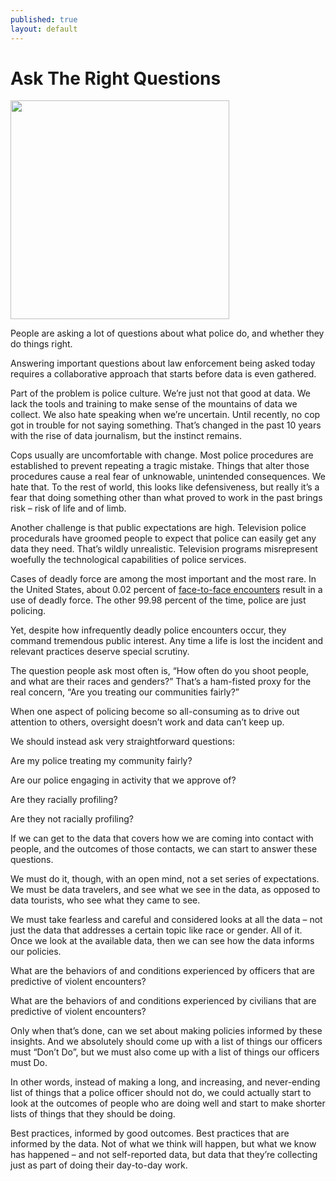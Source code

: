 ```yaml
---
published: true
layout: default
---
```

<h1>Ask The Right Questions</h1>
<p><img class="right" width="350px" src="http://blog.udacity.com/wp-content/uploads/2014/11/data_analysis1.jpg" /></p>


People are asking a lot of questions about what police do, and whether they do things right.  

Answering important questions about law enforcement being asked today requires a collaborative approach that starts before data is even gathered.

Part of the problem is police culture. We’re just not that good at data. We lack the tools and training to make sense of the mountains of data we collect.  We also hate speaking when we’re uncertain. Until recently, no cop got in trouble for not saying something. That’s changed in the past 10 years with the rise of data journalism, but the instinct remains.

Cops usually are uncomfortable with change. Most police procedures are established to prevent repeating a tragic mistake. Things that alter those procedures cause a real fear of unknowable, unintended consequences. We hate that. To the rest of world, this looks like defensiveness, but really it’s a fear that doing something other than what proved to work in the past brings risk – risk of life and of limb.

Another challenge is that public expectations are high. Television police procedurals have groomed people to expect that police can easily get any data they need. That’s wildly unrealistic. Television programs misrepresent woefully the technological capabilities of police services.

Cases of deadly force are among the most important and the most rare. In the United States, about 0.02 percent of <a href="https://www.bjs.gov/content/pub/pdf/pbtss11.pdf" target="_blank">face-to-face encounters</a> result in a use of deadly force. The other 99.98 percent of the time, police are just policing. 

Yet, despite how infrequently deadly police encounters occur, they command tremendous public interest. Any time a life is lost the incident and relevant practices deserve special scrutiny.

The question people ask most often is, “How often do you shoot people, and what are their races and genders?” That’s a ham-fisted proxy for the real concern, “Are you treating our communities fairly?” 

When one aspect of policing become so all-consuming as to drive out attention to others, oversight doesn’t work and data can’t keep up.

We should instead ask very straightforward questions: 

Are my police treating my community fairly? 

Are our police engaging in activity that we approve of? 

Are they racially profiling? 

Are they not racially profiling? 

If we can get to the data that covers how we are coming into contact with people, and the outcomes of those contacts, we can start to answer these questions. 

We must do it, though, with an open mind, not a set series of expectations. We must be data travelers, and see what we see in the data, as opposed to data tourists, who see what they came to see.

We must take fearless and careful and considered looks at all the data – not just the data that addresses a certain topic like race or gender. All of it. Once we look at the available data, then we can see how the data informs our policies. 

What are the behaviors of and conditions experienced by officers that are predictive of violent encounters? 

What are the behaviors of and conditions experienced by civilians that are predictive of violent encounters? 

Only when that’s done, can we set about making policies informed by these insights. And we absolutely should come up with a list of things our officers must “Don’t Do”, but we must also come up with a list of things our officers must Do. 

In other words, instead of making a long, and increasing, and never-ending list of things that a police officer should not do, we could actually start to look at the outcomes of people who are doing well and start to make shorter lists of things that they should be doing.

Best practices, informed by good outcomes. Best practices that are informed by the data. Not of what we think will happen, but what we know has happened – and not self-reported data, but data that they’re collecting just as part of doing their day-to-day work.

